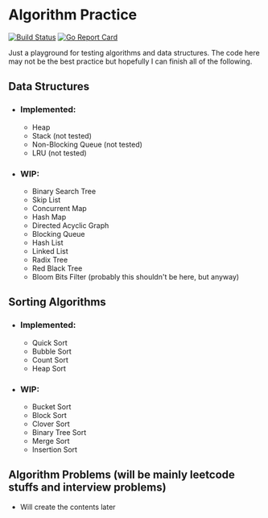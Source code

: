 # Algorithm Practice
[![Build Status](https://dev.azure.com/yanpeili/yanpeili/_apis/build/status/azraeljack.algorithm-practice?branchName=master)](https://dev.azure.com/yanpeili/yanpeili/_build/latest?definitionId=1?branchName=master)
[![Go Report Card](https://goreportcard.com/badge/github.com/azraeljack/algorithm-practice)](https://goreportcard.com/report/github.com/azraeljack/algorithm-practice)

Just a playground for testing algorithms and data structures. The code here may not be the best practice but hopefully I can finish all of the following.

## Data Structures

- ### Implemented:
    
    - Heap
    - Stack (not tested)
    - Non-Blocking Queue (not tested)
    - LRU (not tested)

- ### WIP:

    - Binary Search Tree
    - Skip List
    - Concurrent Map
    - Hash Map
    - Directed Acyclic Graph
    - Blocking Queue
    - Hash List
    - Linked List
    - Radix Tree
    - Red Black Tree
    - Bloom Bits Filter (probably this shouldn't be here, but anyway)

## Sorting Algorithms

- ### Implemented:
    
    - Quick Sort
    - Bubble Sort
    - Count Sort
    - Heap Sort
    
- ### WIP:
    
    - Bucket Sort
    - Block Sort
    - Clover Sort
    - Binary Tree Sort
    - Merge Sort
    - Insertion Sort

## Algorithm Problems (will be mainly leetcode stuffs and interview problems)

- Will create the contents later
